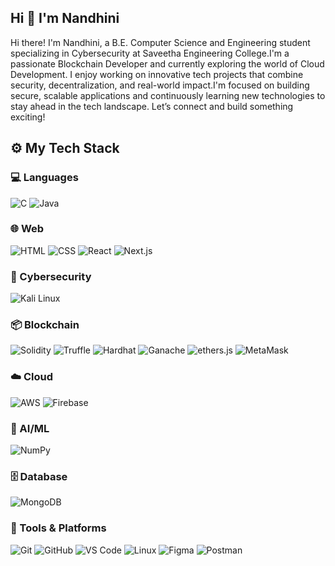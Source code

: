 ## Hi 👋 I'm Nandhini

<!--
**Nandhinijaya/Nandhinijaya** is a ✨ _special_ ✨ repository because its `README.md` (this file) appears on your GitHub profile.

Here are some ideas to get you started:

- 🔭 I’m currently working on ...
- 🌱 I’m currently learning ...
- 👯 I’m looking to collaborate on ...
- 🤔 I’m looking for help with ...
- 💬 Ask me about ...
- 📫 How to reach me: ...
- 😄 Pronouns: ...
- ⚡ Fun fact: ...
-->
 Hi there! I'm Nandhini, a B.E. Computer Science and Engineering student specializing in Cybersecurity at Saveetha Engineering College.I'm a passionate Blockchain Developer and currently exploring the world of Cloud Development. I enjoy working on innovative tech projects that combine security, decentralization, and real-world impact.I'm focused on building secure, scalable applications and continuously learning new technologies to stay ahead in the tech landscape.
Let’s connect and build something exciting!

## ⚙️ My Tech Stack

### 💻 Languages
![C](https://img.shields.io/badge/C-00599C?style=flat&logo=c&logoColor=white)
![Java](https://img.shields.io/badge/Java-007396?style=flat&logo=java&logoColor=white)

### 🌐 Web
![HTML](https://img.shields.io/badge/HTML5-E34F26?style=flat&logo=html5&logoColor=white)
![CSS](https://img.shields.io/badge/CSS3-1572B6?style=flat&logo=css3&logoColor=white)
![React](https://img.shields.io/badge/React-20232A?style=flat&logo=react&logoColor=61DAFB)
![Next.js](https://img.shields.io/badge/Next.js-000000?style=flat&logo=next.js&logoColor=white)

### 🔐 Cybersecurity
![Kali Linux](https://img.shields.io/badge/Kali_Linux-557C94?style=flat&logo=kalilinux&logoColor=white)

### 📦 Blockchain
![Solidity](https://img.shields.io/badge/Solidity-363636?style=flat&logo=solidity)
![Truffle](https://img.shields.io/badge/Truffle-5E464D?style=flat&logo=truffle&logoColor=white)
![Hardhat](https://img.shields.io/badge/Hardhat-E2B418?style=flat)
![Ganache](https://img.shields.io/badge/Ganache-734939?style=flat)
![ethers.js](https://img.shields.io/badge/Ethers.js-303030?style=flat)
![MetaMask](https://img.shields.io/badge/MetaMask-F6851B?style=flat&logo=metamask&logoColor=white)

### ☁️ Cloud
![AWS](https://img.shields.io/badge/AWS-232F3E?style=flat&logo=amazon-aws)
![Firebase](https://img.shields.io/badge/Firebase-FFCA28?style=flat&logo=firebase&logoColor=black)

### 🧠 AI/ML
![NumPy](https://img.shields.io/badge/NumPy-013243?style=flat&logo=numpy&logoColor=white)

### 🗄️ Database
![MongoDB](https://img.shields.io/badge/MongoDB-47A248?style=flat&logo=mongodb&logoColor=white)

### 🧰 Tools & Platforms
![Git](https://img.shields.io/badge/Git-F05032?style=flat&logo=git&logoColor=white)
![GitHub](https://img.shields.io/badge/GitHub-181717?style=flat&logo=github&logoColor=white)
![VS Code](https://img.shields.io/badge/VSCode-007ACC?style=flat&logo=visual-studio-code&logoColor=white)
![Linux](https://img.shields.io/badge/Linux-FCC624?style=flat&logo=linux&logoColor=black)
![Figma](https://img.shields.io/badge/Figma-F24E1E?style=flat&logo=figma&logoColor=white)
![Postman](https://img.shields.io/badge/Postman-FF6C37?style=flat&logo=postman&logoColor=white)

      
